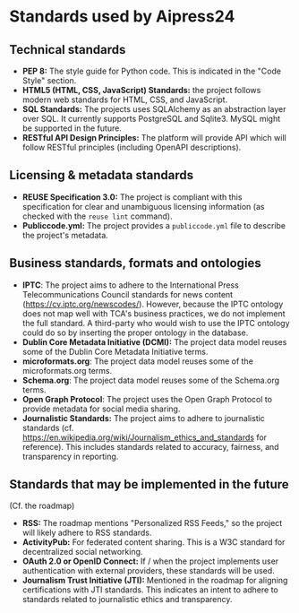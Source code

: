 # Standards used by Aipress24

## Technical standards

* **PEP 8:** The style guide for Python code. This is indicated in the "Code Style" section.
* **HTML5 (HTML, CSS, JavaScript) Standards:** the project follows modern web standards for HTML, CSS, and JavaScript.
* **SQL Standards:** The projects uses SQLAlchemy as an abstraction layer over SQL. It currently supports PostgreSQL and Sqlite3. MySQL might be supported in the future.
* **RESTful API Design Principles:** The platform will provide API which will follow RESTful principles (including OpenAPI descriptions).

## Licensing & metadata standards

* **REUSE Specification 3.0:** The project is compliant with this specification for clear and unambiguous licensing information (as checked with the `reuse lint` command).
* **Publiccode.yml:** The project provides a `publiccode.yml` file to describe the project's metadata.

## Business standards, formats and ontologies

* **IPTC**: The project aims to adhere to the International Press Telecommunications Council standards for news content (https://cv.iptc.org/newscodes/). However, because the IPTC ontology does not map well with TCA's business practices, we do not implement the full standard. A third-party who would wish to use the IPTC ontology could do so by inserting the proper ontology in the database.
* **Dublin Core Metadata Initiative (DCMI):** The project data model reuses some of the Dublin Core Metadata Initiative terms.
* **microformats.org**: The project data model reuses some of the microformats.org terms.
* **Schema.org**: The project data model reuses some of the Schema.org terms.
* **Open Graph Protocol**: The project uses the Open Graph Protocol to provide metadata for social media sharing.
* **Journalistic Standards:** The project aims to adhere to journalistic standards (cf. https://en.wikipedia.org/wiki/Journalism_ethics_and_standards for reference). This includes standards related to accuracy, fairness, and transparency in reporting.

## Standards that may be implemented in the future

(Cf. the roadmap)

* **RSS:** The roadmap mentions "Personalized RSS Feeds," so the project will likely adhere to RSS standards.
* **ActivityPub:** For federated content sharing. This is a W3C standard for decentralized social networking.
* **OAuth 2.0 or OpenID Connect:** If / when the project implements user authentication with external providers, these standards will be used.
* **Journalism Trust Initiative (JTI):** Mentioned in the roadmap for aligning certifications with JTI standards. This indicates an intent to adhere to standards related to journalistic ethics and transparency.
